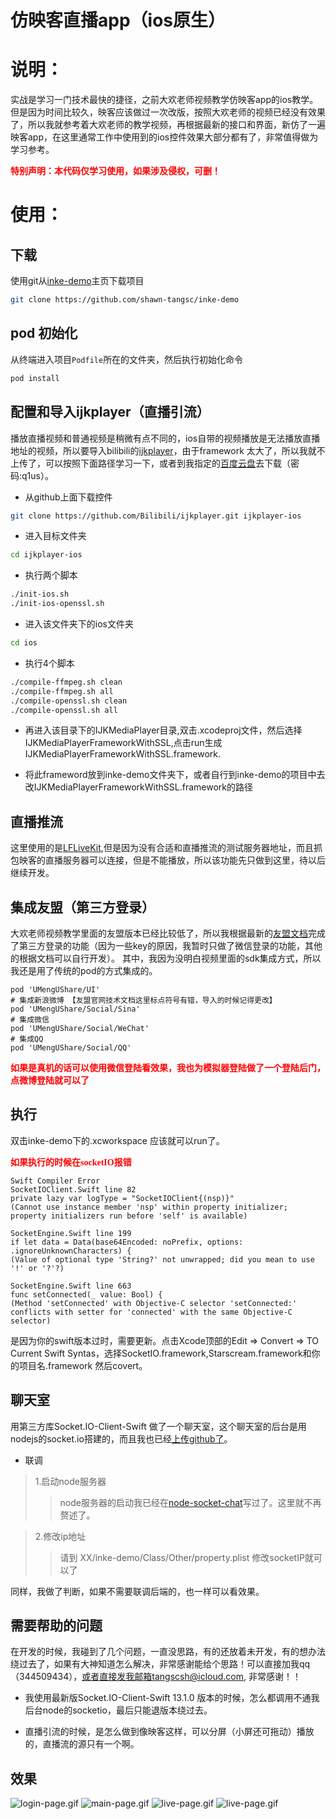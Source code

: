 # 仿映客直播app（ios原生）


说明：
====================================
实战是学习一门技术最快的捷径，之前大欢老师视频教学仿映客app的ios教学。但是因为时间比较久，映客应该做过一次改版，按照大欢老师的视频已经没有效果了，所以我就参考着大欢老师的教学视频，再根据最新的接口和界面，新仿了一遍映客app，在这里通常工作中使用到的ios控件效果大部分都有了，非常值得做为学习参考。

**<font color=red face="黑体">特别声明：本代码仅学习使用，如果涉及侵权，可删！</font>**



使用：
====================================

下载
------------------------------------

使用git从[inke-demo](https://github.com/shawn-tangsc/inke-demo)主页下载项目

``` bash
git clone https://github.com/shawn-tangsc/inke-demo
```

pod 初始化
------------------------------------

从终端进入项目`Podfile`所在的文件夹，然后执行初始化命令

``` bash
pod install
```

配置和导入ijkplayer（直播引流）
------------------------------------

播放直播视频和普通视频是稍微有点不同的，ios自带的视频播放是无法播放直播地址的视频，所以要导入bilibili的[ijkplayer](https://github.com/Bilibili/ijkplayer)，由于framework 太大了，所以我就不上传了，可以按照下面路径学习一下，或者到我指定的[百度云盘](https://pan.baidu.com/s/1pLzb8uf)去下载（密码:q1us）。

+ 从github上面下载控件

``` bash
git clone https://github.com/Bilibili/ijkplayer.git ijkplayer-ios

```

+ 进入目标文件夹

``` bash
cd ijkplayer-ios
```

+ 执行两个脚本

``` bash
./init-ios.sh
./init-ios-openssl.sh
```

+ 进入该文件夹下的ios文件夹

``` bash
cd ios
```

+ 执行4个脚本

```bash
./compile-ffmpeg.sh clean
./compile-ffmpeg.sh all
./compile-openssl.sh clean
./compile-openssl.sh all
```

+ 再进入该目录下的IJKMediaPlayer目录,双击.xcodeproj文件，然后选择IJKMediaPlayerFrameworkWithSSL,点击run生成IJKMediaPlayerFrameworkWithSSL.framework.

+ 将此frameword放到inke-demo文件夹下，或者自行到inke-demo的项目中去改IJKMediaPlayerFrameworkWithSSL.framework的路径

直播推流
------------------------------------
这里使用的是[LFLiveKit](https://github.com/LaiFengiOS/LFLiveKit),但是因为没有合适和直播推流的测试服务器地址，而且抓包映客的直播服务器可以连接，但是不能播放，所以该功能先只做到这里，待以后继续开发。

集成友盟（第三方登录）
------------------------------------
大欢老师视频教学里面的友盟版本已经比较低了，所以我根据最新的[友盟文档](http://dev.umeng.com/social/ios/ios9)完成了第三方登录的功能（因为一些key的原因，我暂时只做了微信登录的功能，其他的根据文档可以自行开发）。
其中，我因为没明白视频里面的sdk集成方式，所以我还是用了传统的pod的方式集成的。

``` 
pod 'UMengUShare/UI'
# 集成新浪微博 【友盟官网技术文档这里标点符号有错，导入的时候记得更改】
pod 'UMengUShare/Social/Sina'
# 集成微信
pod 'UMengUShare/Social/WeChat'
# 集成QQ
pod 'UMengUShare/Social/QQ'
```

**<font color=red face="黑体">如果是真机的话可以使用微信登陆看效果，我也为模拟器登陆做了一个登陆后门，点微博登陆就可以了</font>**

执行
------------------------------------
双击inke-demo下的.xcworkspace 应该就可以run了。

**<font color=red face="黑体">如果执行的时候在socketIO报错</font>**

```
Swift Compiler Error 
SocketIOClient.Swift line 82
private lazy var logType = "SocketIOClient{(nsp)}"
(Cannot use instance member 'nsp' within property initializer; property initializers run before 'self' is available)

SocketEngine.Swift line 199
if let data = Data(base64Encoded: noPrefix, options: .ignoreUnknownCharacters) {
(Value of optional type 'String?' not unwrapped; did you mean to use '!' or '?'?)

SocketEngine.Swift line 663
func setConnected(_ value: Bool) {
(Method 'setConnected' with Objective-C selector 'setConnected:' conflicts with setter for 'connected' with the same Objective-C selector)
```
是因为你的swift版本过时，需要更新。点击Xcode顶部的Edit => Convert => TO Current Swift Syntas，选择SocketIO.framework,Starscream.framework和你的项目名.framework 然后covert。



聊天室
------------------------------------
用第三方库Socket.IO-Client-Swift 做了一个聊天室，这个聊天室的后台是用nodejs的socket.io搭建的，而且我也已经[上传github了](https://github.com/shawn-tangsc/node-socket-chat)。

+ 联调


>1.启动node服务器
>>node服务器的启动我已经在[node-socket-chat](https://github.com/shawn-tangsc/node-socket-chat)写过了。这里就不再赘述了。

>2.修改ip地址
>>请到 XX/inke-demo/Class/Other/property.plist 修改socketIP就可以了

同样，我做了判断，如果不需要联调后端的，也一样可以看效果。

需要帮助的问题
------------------------------------
在开发的时候，我碰到了几个问题，一直没思路，有的还放着未开发，有的想办法绕过去了，如果有大神知道怎么解决，非常感谢能给个思路！可以直接加我qq（344509434），或者直接发我邮箱tangscsh@icloud.com, 非常感谢！！	

+ 我使用最新版Socket.IO-Client-Swift 13.1.0 版本的时候，怎么都调用不通我后台node的socketio，最后只能退版本绕过去。

+ 直播引流的时候，是怎么做到像映客这样，可以分屏（小屏还可拖动）播放的，直播流的源只有一个啊。

效果
------------------------------------

<!--<img src="/gif/login-page.gif"  width="310" />-->
![login-page.gif](https://github.com/shawn-tangsc/inke-demo/blob/master/gif/login-page.gif)
![main-page.gif](https://github.com/shawn-tangsc/inke-demo/blob/master/gif/main-page.gif)
![live-page.gif](https://github.com/shawn-tangsc/inke-demo/blob/master/gif/live-page.gif)
![live-page.gif](https://github.com/shawn-tangsc/inke-demo/blob/master/gif/live-page1.gif)



<!--<img src="/styles/images/zhifubao.PNG" alt="支付宝二维码付款给Freud" width="310" />-->
